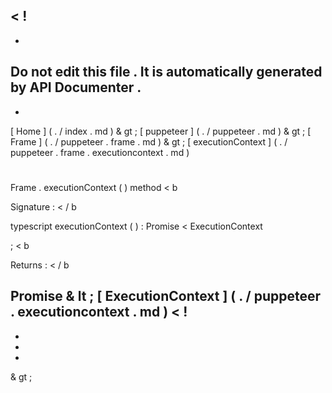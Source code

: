 <
!
-
-
Do
not
edit
this
file
.
It
is
automatically
generated
by
API
Documenter
.
-
-
>
[
Home
]
(
.
/
index
.
md
)
&
gt
;
[
puppeteer
]
(
.
/
puppeteer
.
md
)
&
gt
;
[
Frame
]
(
.
/
puppeteer
.
frame
.
md
)
&
gt
;
[
executionContext
]
(
.
/
puppeteer
.
frame
.
executioncontext
.
md
)
#
#
Frame
.
executionContext
(
)
method
<
b
>
Signature
:
<
/
b
>
typescript
executionContext
(
)
:
Promise
<
ExecutionContext
>
;
<
b
>
Returns
:
<
/
b
>
Promise
&
lt
;
[
ExecutionContext
]
(
.
/
puppeteer
.
executioncontext
.
md
)
<
!
-
-
-
-
>
&
gt
;
